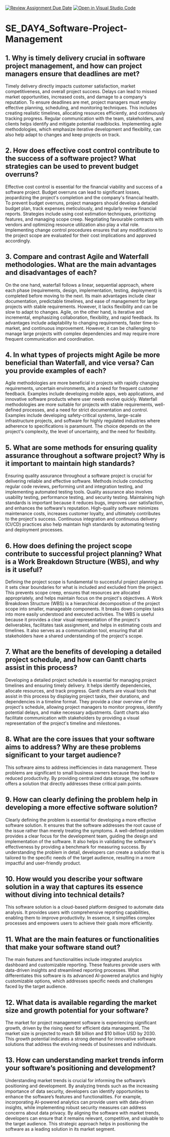 [![Review Assignment Due Date](https://classroom.github.com/assets/deadline-readme-button-22041afd0340ce965d47ae6ef1cefeee28c7c493a6346c4f15d667ab976d596c.svg)](https://classroom.github.com/a/9pw6JKcu)
[![Open in Visual Studio Code](https://classroom.github.com/assets/open-in-vscode-2e0aaae1b6195c2367325f4f02e2d04e9abb55f0b24a779b69b11b9e10269abc.svg)](https://classroom.github.com/online_ide?assignment_repo_id=18608456&assignment_repo_type=AssignmentRepo)
# SE_DAY4_Software-Project-Management
## 1. Why is timely delivery crucial in software project management, and how can project managers ensure that deadlines are met?
Timely delivery directly impacts customer satisfaction, market competitiveness, and overall project success. Delays can lead to missed market opportunities, increased costs, and damage to a company's reputation. To ensure deadlines are met, project managers must employ effective planning, scheduling, and monitoring techniques. This includes creating realistic timelines, allocating resources efficiently, and continuously tracking progress. Regular communication with the team, stakeholders, and clients helps identify and mitigate potential roadblocks. Implementing agile methodologies, which emphasize iterative development and flexibility, can also help adapt to changes and keep projects on track.
## 2. How does effective cost control contribute to the success of a software project? What strategies can be used to prevent budget overruns?
Effective cost control is essential for the financial viability and success of a software project. Budget overruns can lead to significant losses, jeopardizing the project's completion and the company's financial health. To prevent budget overruns, project managers should develop a detailed budget plan, track expenses meticulously, and regularly review financial reports. Strategies include using cost estimation techniques, prioritizing features, and managing scope creep. Negotiating favourable contracts with vendors and optimizing resource utilization also play a vital role. Implementing change control procedures ensures that any modifications to the project scope are evaluated for their cost implications and approved accordingly.
## 3. Compare and contrast Agile and Waterfall methodologies. What are the main advantages and disadvantages of each?
On the one hand, waterfall follows a linear, sequential approach, where each phase (requirements, design, implementation, testing, deployment) is completed before moving to the next. Its main advantages include clear documentation, predictable timelines, and ease of management for large projects with stable requirements. However, it lacks flexibility and can be slow to adapt to changes. Agile, on the other hand, is iterative and incremental, emphasizing collaboration, flexibility, and rapid feedback. Its advantages include adaptability to changing requirements, faster time-to-market, and continuous improvement. However, it can be challenging to manage large projects with complex dependencies and may require more frequent communication and coordination.
## 4. In what types of projects might Agile be more beneficial than Waterfall, and vice versa? Can you provide examples of each?
Agile methodologies are more beneficial in projects with rapidly changing requirements, uncertain environments, and a need for frequent customer feedback. Examples include developing mobile apps, web applications, and innovative software products where user needs evolve quickly. Waterfall methodologies are more suitable for projects with stable requirements, well-defined processes, and a need for strict documentation and control. Examples include developing safety-critical systems, large-scale infrastructure projects, and software for highly regulated industries where adherence to specifications is paramount. The choice depends on the project's complexity, the level of uncertainty, and the need for flexibility.
## 5. What are some methods for ensuring quality assurance throughout a software project? Why is it important to maintain high standards?
Ensuring quality assurance throughout a software project is crucial for delivering reliable and effective software. Methods include conducting regular code reviews, performing unit and integration testing, and implementing automated testing tools. Quality assurance also involves usability testing, performance testing, and security testing. Maintaining high standards is important because it reduces bugs, improves user satisfaction, and enhances the software's reputation. High-quality software minimizes maintenance costs, increases customer loyalty, and ultimately contributes to the project's success. Continuous integration and continuous delivery (CI/CD) practices also help maintain high standards by automating testing and deployment processes.
## 6. How does defining the project scope contribute to successful project planning? What is a Work Breakdown Structure (WBS), and why is it useful?
Defining the project scope is fundamental to successful project planning as it sets clear boundaries for what is included and excluded from the project. This prevents scope creep, ensures that resources are allocated appropriately, and helps maintain focus on the project's objectives. A Work Breakdown Structure (WBS) is a hierarchical decomposition of the project scope into smaller, manageable components. It breaks down complex tasks into more easily understood and executed activities. The WBS is useful because it provides a clear visual representation of the project's deliverables, facilitates task assignment, and helps in estimating costs and timelines. It also serves as a communication tool, ensuring that all stakeholders have a shared understanding of the project's scope.
## 7. What are the benefits of developing a detailed project schedule, and how can Gantt charts assist in this process?
Developing a detailed project schedule is essential for managing project timelines and ensuring timely delivery. It helps identify dependencies, allocate resources, and track progress. Gantt charts are visual tools that assist in this process by displaying project tasks, their durations, and dependencies in a timeline format. They provide a clear overview of the project's schedule, allowing project managers to monitor progress, identify potential delays, and make necessary adjustments. Gantt charts also facilitate communication with stakeholders by providing a visual representation of the project's timeline and milestones.
## 8. What are the core issues that your software aims to address? Why are these problems significant to your target audience?
This software aims to address inefficiencies in data management. These problems are significant to small business owners because they lead to reduced productivity. By providing centralized data storage, the software offers a solution that directly addresses these critical pain points.
## 9. How can clearly defining the problem help in developing a more effective software solution?
 Clearly defining the problem is essential for developing a more effective software solution. It ensures that the software addresses the root cause of the issue rather than merely treating the symptoms. A well-defined problem provides a clear focus for the development team, guiding the design and implementation of the software. It also helps in validating the software's effectiveness by providing a benchmark for measuring success. By understanding the problem in detail, developers can create a solution that is tailored to the specific needs of the target audience, resulting in a more impactful and user-friendly product.
## 10. How would you describe your software solution in a way that captures its essence without diving into technical details?
This software solution is a cloud-based platform designed to automate data analysis. It provides users with comprehensive reporting capabilities, enabling them to improve productivity. In essence, it simplifies complex processes and empowers users to achieve their goals more efficiently.
## 11. What are the main features or functionalities that make your software stand out?
The main features and functionalities  include integrated analytics dashboard and customizable reporting. These features provide users with data-driven insights and streamlined reporting processes. What differentiates this software is its advanced AI-powered analytics and highly customizable options, which addresses specific needs and challenges faced by the target audience.
## 12. What data is available regarding the market size and growth potential for your software?
The market for project management software is experiencing significant growth, driven by the rising need for efficient data management. The market size is projected to reach  $8 billion and $10 billion USD by 2030. This growth potential indicates a strong demand for innovative software solutions that address the evolving needs of businesses and individuals.
## 13. How can understanding market trends inform your software’s positioning and development?
Understanding market trends is crucial for informing the software’s positioning and development. By analyzing trends such as the increasing importance of data security, developers can identify opportunities to enhance the software’s features and functionalities. For example, incorporating AI-powered analytics can provide users with data-driven insights, while implementing robust security measures can address concerns about data privacy. By aligning the software with market trends, developers can ensure that it remains relevant, competitive, and valuable to the target audience. This strategic approach helps in positioning the software as a leading solution in its market segment.
